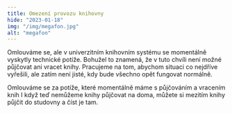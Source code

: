 ```yaml
---
title: Omezení provozu knihovny
hide: "2023-01-18"
img: "/img/megafon.jpg"
alt: "megafon"
---
```


Omlouváme se, ale v univerzitním knihovním systému se momentálně vyskytly technické
potíže. Bohužel to znamená, že v tuto chvíli není možné půjčovat ani vracet
knihy. Pracujeme na tom, abychom situaci co nejdříve vyřešili, ale zatím není
jisté, kdy bude všechno opět fungovat normálně.

Omlouváme se za potíže, které momentálně máme s půjčováním a vracením knih 
I když teď nemůžeme knihy půjčovat na doma, můžete si mezitím 
knihy půjčit do studovny a číst je tam. 
